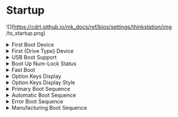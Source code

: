# Startup #

![](https://cdrt.github.io/mk_docs/ref/bios/settings/thinkstation/img
   /ts_startup.png)
<!--![](https://cdrt.github.io/mk_docs/ref/bios/settings/thinkstation/img
   /startup.png)-->

<details><summary>First Boot Device</summary>

BIOS will try to boot from the group first before trying the boot order.

Options:

1. **Boot Order** – Default. 
2. Network
3. SATA Drive
4. M.2 Drive
5. PCIE Drive
6. USB HDD
7. USB CDROM

| WMI Setting name | Values | SVP / SMP Req'd | AMD/Intel |
|:---|:---|:---|:---|
| FirstBootDevice | Boot Order, NetWork, SATA Drive, M.2 Drive, PCIe Drive, USB HDD, USB CDROM | yes | Intel |
</details>

<details><summary>First {Drive Type} Device</summary>

Select the first boot device from the designated group:

{Drive Type} means one of:
 - Network
 - SATA
 - M.2
 - PCIE.

1. **Disabled** – system will try to boot from all the devices in the group. Default.
2. Other options will show the relevant list of devices in the group depending on the selected item in 'First Boot Device': 'Network', 'SATA Drive', 'M.2 Drive' or 'PCIE'.

</details>

<details><summary>USB Boot Support</summary>

Options:

1. **Enabled** – Default. The system could support boot from USB devices.
2. Disabled - The system could not support boot from USB devices.

| WMI Setting name | Values | SVP / SMP Req'd | AMD/Intel |
|:---|:---|:---|:---|
| USBBootSupport | Enabled, Disabled | yes | Both |
</details>

<details><summary>Boot Up Num-Lock Status</summary>

Whether keys on the keypad will act as numeric keys.

Options:

1. **On** – numeric keys. Default. 
2. Off – cursor keys.

| WMI Setting name | Values | SVP / SMP Req'd | AMD/Intel |
|:---|:---|:---|:---|
| BootUpNumLockStatus | Off, On | yes | Both |
</details>


<details><summary>Fast Boot</summary>

 Whether to record the last successful startup state to reduce the POST time at the next startup.

!!! note ""
    We recommend turning off “Fast Boot” if you often use CD/DVD or network to load your operating system.

Options:

1. **Enabled** – Default. 
2. Disabled.

| WMI Setting name | Values | SVP / SMP Req'd | AMD/Intel |
|:---|:---|:---|:---|
| FastBoot | Disabled, Enabled | yes | Intel |
</details>


<details><summary>Option Keys Display</summary>

Whether to display option key prompts (such as F1 key) when the system is turned on.<br>

Options:

1. Enabled. 
2. **Disabled** - Default.

!!! note ""
    Disabling the prompts will not affect the function of a specific key.

| WMI Setting name | Values | SVP / SMP Req'd | AMD/Intel |
|:---|:---|:---|:---|
| OptionKeysDisplay | Disabled, Enabled | yes | Both |
</details>


<details><summary>Option Keys Display Style</summary>

!!! note ""
    Visible only if `Option Keys Display` is `Enabled` state.

Which prompts to display on the POST logo screen when the system is turned on.

Options:

1. **Normal** – prompt for the Enter key and display a menu. Default.
2. Legacy – prompt for F1 and F12.

<!-- | WMI Setting name | Values | SVP / SMP Req'd | AMD/Intel |
|:---|:---|:---|:---|
| OptionKeysDisplayStyle | Normal, Legacy | yes | Both | -->
</details>

<details><summary>Primary Boot Sequence</summary>

!!! note ""
    This sequence is used when the system is powered up normally.

Use Up and Down arrows to select a device.

`+` and `-` move the device up or down.

`x` excludes / includes the device from the boot sequence.

| WMI Setting name | Values | SVP or SMP Req'd | AMD/Intel |
|:---|:---|:---|:---|
| PrimaryBootSequence | M.2 Drive | Yes | Both | 

</details>

<details><summary>Automatic Boot Sequence</summary>

!!! note ""
    This sequence is used when a communication device wakes the system up.

Use Up and Down arrows to select a device.

`+` and `-` move the device up or down.

`x` excludes / includes the device from the boot sequence.

| WMI Setting name | Values | SVP or SMP Req'd | AMD/Intel |
|:---|:---|:---|:---|
| AutomaticBootSequence | M.2 Drive | Yes | Both |

</details>

<details><summary>Error Boot Sequence</summary>

!!! note ""
    This sequence is used when BIOS determines that an error has occurred.

Use Up and Down arrows to select a device.

`+` and `-` move the device up or down.

`x` excludes / includes the device from the boot sequence.

| WMI Setting name | Values | SVP or SMP Req'd | AMD/Intel |
|:---|:---|:---|:---|
| ErrorBootSequence | M.2 Drive | Yes | Both | 

</details>

<details><summary>Manufacturing Boot Sequence</summary>

Use Up and Down arrows to select a device.

`+` and `-` move the device up or down.

`x` excludes / includes the device from the boot sequence.
<!-- 
| WMI Setting name | Values | SVP or SMP Req'd | AMD/Intel |
|:---|:---|:---|:---|
| setting_name | setting_values | yes_no | both | -->

</details>
